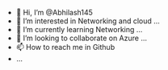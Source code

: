 - 👋 Hi, I’m @Abhilash145
- 👀 I’m interested in  Networking and cloud ...
- 🌱 I’m currently learning Networking  ...
- 💞️ I’m looking to collaborate on  Azure ...
- 📫 How to reach me in Github
-  ...

<!---
Abhilash145/Abhilash145 is a ✨ special ✨ repository because its `README.md` (this file) appears on your GitHub profile.
You can click the Preview link to take a look at your changes.
--->
